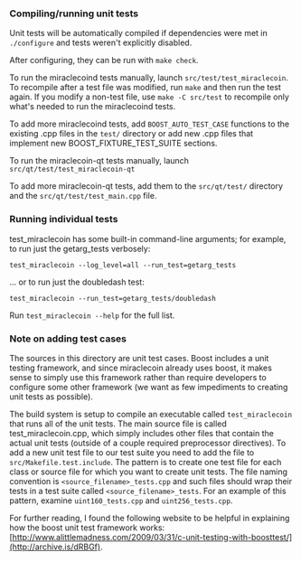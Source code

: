 ### Compiling/running unit tests

Unit tests will be automatically compiled if dependencies were met in `./configure`
and tests weren't explicitly disabled.

After configuring, they can be run with `make check`.

To run the miraclecoind tests manually, launch `src/test/test_miraclecoin`. To recompile
after a test file was modified, run `make` and then run the test again. If you
modify a non-test file, use `make -C src/test` to recompile only what's needed
to run the miraclecoind tests.

To add more miraclecoind tests, add `BOOST_AUTO_TEST_CASE` functions to the existing
.cpp files in the `test/` directory or add new .cpp files that
implement new BOOST_FIXTURE_TEST_SUITE sections.

To run the miraclecoin-qt tests manually, launch `src/qt/test/test_miraclecoin-qt`

To add more miraclecoin-qt tests, add them to the `src/qt/test/` directory and
the `src/qt/test/test_main.cpp` file.

### Running individual tests

test_miraclecoin has some built-in command-line arguments; for
example, to run just the getarg_tests verbosely:

    test_miraclecoin --log_level=all --run_test=getarg_tests

... or to run just the doubledash test:

    test_miraclecoin --run_test=getarg_tests/doubledash

Run `test_miraclecoin --help` for the full list.

### Note on adding test cases

The sources in this directory are unit test cases.  Boost includes a
unit testing framework, and since miraclecoin already uses boost, it makes
sense to simply use this framework rather than require developers to
configure some other framework (we want as few impediments to creating
unit tests as possible).

The build system is setup to compile an executable called `test_miraclecoin`
that runs all of the unit tests.  The main source file is called
test_miraclecoin.cpp, which simply includes other files that contain the
actual unit tests (outside of a couple required preprocessor
directives). To add a new unit test file to our test suite you need
to add the file to `src/Makefile.test.include`. The pattern is to
create one test file for each class or source file for which you want
to create unit tests.  The file naming convention is
`<source_filename>_tests.cpp` and such files should wrap their tests
in a test suite called `<source_filename>_tests`.  For an example of
this pattern, examine `uint160_tests.cpp` and `uint256_tests.cpp`.

For further reading, I found the following website to be helpful in
explaining how the boost unit test framework works:
[http://www.alittlemadness.com/2009/03/31/c-unit-testing-with-boosttest/](http://archive.is/dRBGf).

